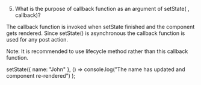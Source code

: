 5. What is the purpose of callback function as an argument of setState( , callback)?













The callback function is invoked when setState finished and the component gets rendered. Since setState() is asynchronous the callback function is used for any post action.

Note: It is recommended to use lifecycle method rather than this callback function.

setState({ name: "John" }, () =>
  console.log("The name has updated and component re-rendered")
);